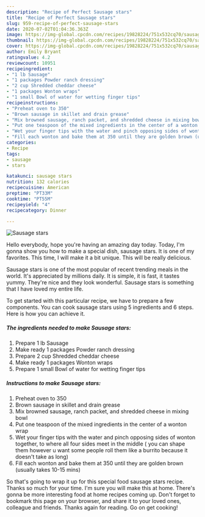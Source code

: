 ```yaml
---
description: "Recipe of Perfect Sausage stars"
title: "Recipe of Perfect Sausage stars"
slug: 959-recipe-of-perfect-sausage-stars
date: 2020-07-02T01:04:36.363Z
image: https://img-global.cpcdn.com/recipes/19828224/751x532cq70/sausage-stars-recipe-main-photo.jpg
thumbnail: https://img-global.cpcdn.com/recipes/19828224/751x532cq70/sausage-stars-recipe-main-photo.jpg
cover: https://img-global.cpcdn.com/recipes/19828224/751x532cq70/sausage-stars-recipe-main-photo.jpg
author: Emily Bryant
ratingvalue: 4.2
reviewcount: 10951
recipeingredient:
- "1 lb Sausage"
- "1 packages Powder ranch dressing"
- "2 cup Shredded cheddar cheese"
- "1 packages Wonton wraps"
- "1 small Bowl of water for wetting finger tips"
recipeinstructions:
- "Preheat oven to 350"
- "Brown sausage in skillet and drain grease"
- "Mix browned sausage, ranch packet, and shredded cheese in mixing bowl"
- "Put one teaspoon of the mixed ingredients in the center of a wonton wrap"
- "Wet your finger tips with the water and pinch opposing sides of wonton together, to where all four sides meet in the middle ( you can shape them however u want some people roll them like a burrito because it doesn&#39;t take as long)"
- "Fill each wonton and bake them at 350 until they are golden brown (usually takes 10-15 mins)"
categories:
- Recipe
tags:
- sausage
- stars

katakunci: sausage stars 
nutrition: 132 calories
recipecuisine: American
preptime: "PT33M"
cooktime: "PT55M"
recipeyield: "4"
recipecategory: Dinner

---
```



![Sausage stars](https://img-global.cpcdn.com/recipes/19828224/751x532cq70/sausage-stars-recipe-main-photo.jpg)

Hello everybody, hope you're having an amazing day today. Today, I'm gonna show you how to make a special dish, sausage stars. It is one of my favorites. This time, I will make it a bit unique. This will be really delicious.

Sausage stars is one of the most popular of recent trending meals in the world. It's appreciated by millions daily. It is simple, it is fast, it tastes yummy. They're nice and they look wonderful. Sausage stars is something that I have loved my entire life.




To get started with this particular recipe, we have to prepare a few components. You can cook sausage stars using 5 ingredients and 6 steps. Here is how you can achieve it.

<!--inarticleads1-->

##### The ingredients needed to make Sausage stars:

1. Prepare 1 lb Sausage
1. Make ready 1 packages Powder ranch dressing
1. Prepare 2 cup Shredded cheddar cheese
1. Make ready 1 packages Wonton wraps
1. Prepare 1 small Bowl of water for wetting finger tips




<!--inarticleads2-->

##### Instructions to make Sausage stars:

1. Preheat oven to 350
1. Brown sausage in skillet and drain grease
1. Mix browned sausage, ranch packet, and shredded cheese in mixing bowl
1. Put one teaspoon of the mixed ingredients in the center of a wonton wrap
1. Wet your finger tips with the water and pinch opposing sides of wonton together, to where all four sides meet in the middle ( you can shape them however u want some people roll them like a burrito because it doesn&#39;t take as long)
1. Fill each wonton and bake them at 350 until they are golden brown (usually takes 10-15 mins)




So that's going to wrap it up for this special food sausage stars recipe. Thanks so much for your time. I'm sure you will make this at home. There's gonna be more interesting food at home recipes coming up. Don't forget to bookmark this page on your browser, and share it to your loved ones, colleague and friends. Thanks again for reading. Go on get cooking!
